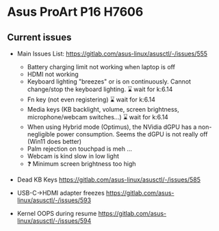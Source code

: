 # Asus ProArt P16 H7606

## Current issues

- Main Issues List: https://gitlab.com/asus-linux/asusctl/-/issues/555

  - Battery charging limit not working when laptop is off
  - HDMI not working
  - Keyboard lighting "breezes" or is on continuously. Cannot change/stop the keyboard lighting. ⌛ wait for k:6.14
  - Fn key (not even registering) ⌛ wait for k:6.14
  - Media keys (KB backlight, volume, screen brightness, microphone/webcam switches...) ⌛ wait for k:6.14
  - When using Hybrid mode (Optimus), the NVidia dGPU has a non-negligible power consumption. Seems the dGPU is not really off (Win11 does better)
  - Palm rejection on touchpad is meh ...
  - Webcam is kind slow in low light
  - ❓ Minimum screen brightness too high

- Dead KB Keys https://gitlab.com/asus-linux/asusctl/-/issues/585
- USB-C->HDMI adapter freezes https://gitlab.com/asus-linux/asusctl/-/issues/593
- Kernel OOPS during resume https://gitlab.com/asus-linux/asusctl/-/issues/594
